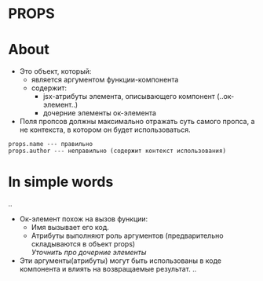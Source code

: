 # PROPS

# About
- Это объект, который:
  - является аргументом функции-компонента
  - содержит:
    - jsx-атрибуты элемента, описывающего компонент (..ок-элемент..)
    - дочерние элементы ок-элемента
- Поля пропсов должны максимально отражать суть самого пропса, а не контекста, в котором он будет использоваться.  
```
props.name --- правильно
props.author --- неправильно (содержит контекст использования)
```

# In simple words
..
- Ок-элемент похож на вызов функции:
  - Имя вызывает его код.
  - Атрибуты выполняют роль аргументов (предварительно складываются в объект props)  
  _Уточнить про дочерние элементы_
- Эти аргументы(атрибуты) могут быть использованы в коде компонента и влиять на возвращаемые результат.
..